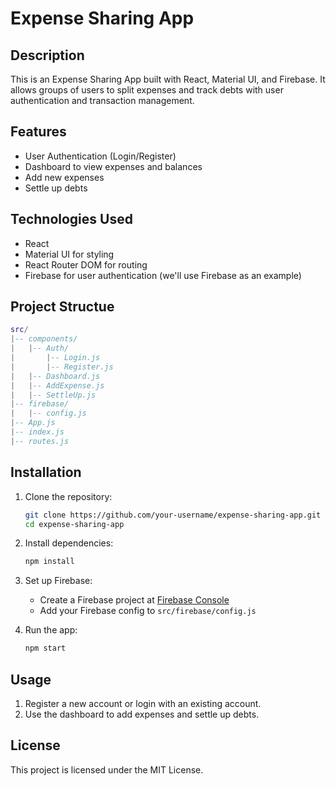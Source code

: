 # Expense Sharing App

## Description

This is an Expense Sharing App built with React, Material UI, and Firebase. It allows groups of users to split expenses and track debts with user authentication and transaction management.

## Features

- User Authentication (Login/Register)
- Dashboard to view expenses and balances
- Add new expenses
- Settle up debts

## Technologies Used

- React
- Material UI for styling
- React Router DOM for routing
- Firebase for user authentication (we'll use Firebase as an example)

## Project Structue
```lua
src/
|-- components/
|   |-- Auth/
|       |-- Login.js
|       |-- Register.js
|   |-- Dashboard.js
|   |-- AddExpense.js
|   |-- SettleUp.js
|-- firebase/
|   |-- config.js
|-- App.js
|-- index.js
|-- routes.js
```

## Installation

1. Clone the repository:
    ```sh
    git clone https://github.com/your-username/expense-sharing-app.git
    cd expense-sharing-app
    ```

2. Install dependencies:
    ```sh
    npm install
    ```

3. Set up Firebase:
    - Create a Firebase project at [Firebase Console](https://console.firebase.google.com/)
    - Add your Firebase config to `src/firebase/config.js`

4. Run the app:
    ```sh
    npm start
    ```

## Usage

1. Register a new account or login with an existing account.
2. Use the dashboard to add expenses and settle up debts.

## License

This project is licensed under the MIT License.

